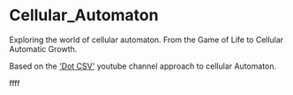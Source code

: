 # Cellular_Automaton

Exploring the world of cellular automaton. From the Game of Life to Cellular Automatic Growth.

Based on the ['Dot CSV'](https://www.youtube.com/watch?v=qPtKv9fSHZY&t=696s) youtube channel approach to cellular Automaton.

ffff 
